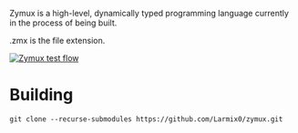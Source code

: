 Zymux is a high-level, dynamically typed programming language currently
in the process of being built.

.zmx is the file extension.

[![Zymux test flow](https://github.com/Larmix0/zymux/actions/workflows/test_flow.yml/badge.svg)](https://github.com/Larmix0/zymux/actions/workflows/test_flow.yml)

# Building
`git clone --recurse-submodules https://github.com/Larmix0/zymux.git`
